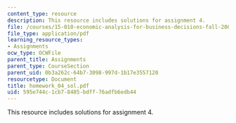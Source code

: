 ```yaml
---
content_type: resource
description: This resource includes solutions for assignment 4.
file: /courses/15-010-economic-analysis-for-business-decisions-fall-2004/595e744c1cb78485bdff76adfb6edb44_homework_04_sol.pdf
file_type: application/pdf
learning_resource_types:
- Assignments
ocw_type: OCWFile
parent_title: Assignments
parent_type: CourseSection
parent_uid: 0b3a262c-64b7-3098-997d-1b17e3557120
resourcetype: Document
title: homework_04_sol.pdf
uid: 595e744c-1cb7-8485-bdff-76adfb6edb44
---
```

This resource includes solutions for assignment 4.

